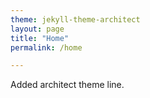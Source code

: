 ```yaml
---
theme: jekyll-theme-architect
layout: page
title: "Home"
permalink: /home

---
```

Added architect theme line.
